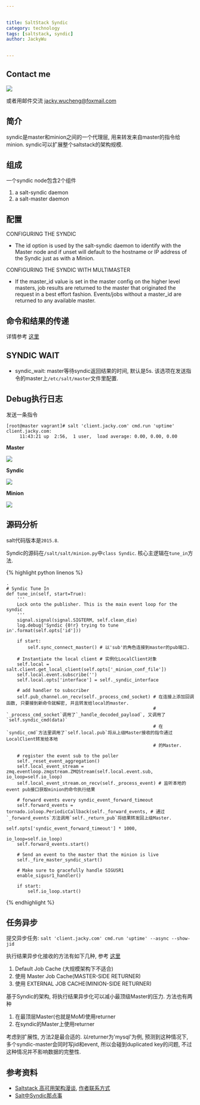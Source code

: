 ```yaml
---

   
title: SaltStack Syndic   
category: technology  
tags: [saltstack, syndic]  
author: JackyWu  
  

---
```


## Contact me

![](/assets/images/weixin-pic-jackywu.jpg)

或者用邮件交流 <a href="mailto:jacky.wucheng@foxmail.com">jacky.wucheng@foxmail.com</a>

## 简介

syndic是master和minion之间的一个代理层, 用来转发来自master的指令给minion. syndic可以扩展整个saltstack的架构规模.

## 组成

一个syndic node包含2个组件

1. a salt-syndic daemon
1. a salt-master daemon

## 配置

CONFIGURING THE SYNDIC

- The id option is used by the salt-syndic daemon to identify with the Master node and if unset will default to the hostname or IP address of the Syndic just as with a Minion.

CONFIGURING THE SYNDIC WITH MULTIMASTER

- If the master_id value is set in the master config on the higher level masters, job results are returned to the master that originated the request in a best effort fashion. Events/jobs without a master_id are returned to any available master.


## 命令和结果的传递

详情参考 [这里](https://docs.saltstack.com/en/latest/topics/topology/syndic.html#topology)

## SYNDIC WAIT

- syndic_wait: master等待syndic返回结果的时间, 默认是5s. 该选项在发送指令的master上`/etc/salt/master`文件里配置.   

## Debug执行日志

发送一条指令 

    [root@master vagrant]# salt 'client.jacky.com' cmd.run 'uptime'
    client.jacky.com:
         11:43:21 up  2:56,  1 user,  load average: 0.00, 0.00, 0.00

**Master**

![](/assets/images/saltstack/master.png)

**Syndic**

![](/assets/images/saltstack/syndic.png)

**Minion**

![](/assets/images/saltstack/minion.png)


## 源码分析

salt代码版本是`2015.8`.

Syndic的源码在`/salt/salt/minion.py`中`class Syndic`. 核心主逻辑在`tune_in`方法.



{% highlight python linenos %}

    .
    # Syndic Tune In
    def tune_in(self, start=True):
        '''
        Lock onto the publisher. This is the main event loop for the syndic
        '''
        signal.signal(signal.SIGTERM, self.clean_die)
        log.debug('Syndic {0!r} trying to tune in'.format(self.opts['id']))

        if start:
            self.sync_connect_master() # 以'sub'的角色连接到master的pub端口.

        # Instantiate the local client # 实例化LocalClient对象
        self.local = salt.client.get_local_client(self.opts['_minion_conf_file'])
        self.local.event.subscribe('')
        self.local.opts['interface'] = self._syndic_interface

        # add handler to subscriber
        self.pub_channel.on_recv(self._process_cmd_socket) # 在连接上添加回调函数, 只要接到新命令就解密, 并且转发给local的master.
                                                           # `_process_cmd_socket`调用了`_handle_decoded_payload`, 又调用了`self.syndic_cmd(data)`
                                                           # 在`syndic_cmd`方法里调用了`self.local.pub`将从上级Master接收的指令通过LocalClient转发给本地
                                                           # 的Master.

        # register the event sub to the poller
        self._reset_event_aggregation()
        self.local_event_stream = zmq.eventloop.zmqstream.ZMQStream(self.local.event.sub, io_loop=self.io_loop)
        self.local_event_stream.on_recv(self._process_event) # 监听本地的event pub接口获取minion的命令执行结果

        # forward events every syndic_event_forward_timeout
        self.forward_events = tornado.ioloop.PeriodicCallback(self._forward_events, # 通过`_forward_events`方法调用`self._return_pub`将结果转发回上级Master.
                                                              self.opts['syndic_event_forward_timeout'] * 1000,
                                                              io_loop=self.io_loop)
        self.forward_events.start() 

        # Send an event to the master that the minion is live
        self._fire_master_syndic_start()

        # Make sure to gracefully handle SIGUSR1
        enable_sigusr1_handler()

        if start:
            self.io_loop.start() 

{% endhighlight %}

## 任务异步

提交异步任务: `salt 'client.jacky.com' cmd.run 'uptime' --async --show-jid`

执行结果异步化接收的方法有如下几种, 参考 [这里](https://docs.saltstack.com/en/latest/topics/jobs/external_cache.html)

1. Default Job Cache (大规模架构下不适合)
1. 使用 Master Job Cache(MASTER-SIDE RETURNER)
1. 使用 EXTERNAL JOB CACHE(MINION-SIDE RETURNER)

基于Syndic的架构, 将执行结果异步化可以减小最顶级Master的压力. 方法也有两种

1. 在最顶层Master(也就是MoM)使用returner
1. 在syndic的Master上使用returner

考虑到扩展性, 方法2是最合适的. 以returner为'mysql'为例, 预测到这种情况下, 多个syndic-master会同时写jid和event, 所以会碰到duplicated key的问题, 不过这种情况并不影响数据的完整性.

## 参考资料

- [Saltstack 高可用架构漫谈](http://devopstarter.info/saltstack-ha-arch/), [作者联系方式](https://github.com/Colstuwjx)
- [Salt中Syndic那点事](http://pengyao.org/salt-syndic-01.html)
